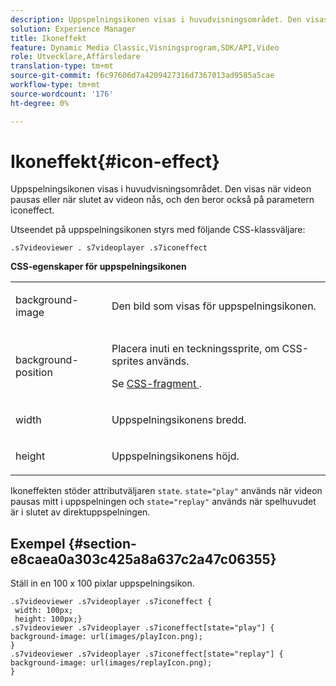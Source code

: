 ```yaml
---
description: Uppspelningsikonen visas i huvudvisningsområdet. Den visas när videon pausas eller när slutet av videon nås, och den beror också på parametern iconeffect.
solution: Experience Manager
title: Ikoneffekt
feature: Dynamic Media Classic,Visningsprogram,SDK/API,Video
role: Utvecklare,Affärsledare
translation-type: tm+mt
source-git-commit: f6c97606d7a4209427316d7367013ad9585a5cae
workflow-type: tm+mt
source-wordcount: '176'
ht-degree: 0%

---
```



# Ikoneffekt{#icon-effect}

Uppspelningsikonen visas i huvudvisningsområdet. Den visas när videon pausas eller när slutet av videon nås, och den beror också på parametern iconeffect.

<!--<a id="section_061E550C1C1D4DB2BD663A898895B38C"></a>-->

Utseendet på uppspelningsikonen styrs med följande CSS-klassväljare:

```
.s7videoviewer . s7videoplayer .s7iconeffect
```

**CSS-egenskaper för uppspelningsikonen**

<table id="table_C48C56E696304C9BAFEE71BA9EA9A174"> 
 <tbody> 
  <tr> 
   <td colname="col1"> <p> <span class="codeph"> background-image  </span> </p> </td> 
   <td colname="col2"> <p> Den bild som visas för uppspelningsikonen. </p> </td> 
  </tr> 
  <tr> 
   <td colname="col1"> <p> <span class="codeph"> background-position  </span> </p> </td> 
   <td colname="col2"> <p> Placera inuti en teckningssprite, om CSS-sprites används. </p> <p>Se <a href="../../../c-html5-s7-aem-asset-viewers/c-html5-video-reference/c-html5-video-viewer-20-customizingviewer/c-html5-video-viewer-20-customizingviewer.md#section-9b6d8d601cb441d08214dada7bb4eddc" format="dita" scope="local"> CSS-fragment </a>. </p> </td> 
  </tr> 
  <tr> 
   <td colname="col1"> <p> <span class="codeph"> width </span> </p> </td> 
   <td colname="col2"> <p> Uppspelningsikonens bredd. </p> </td> 
  </tr> 
  <tr> 
   <td colname="col1"> <p> <span class="codeph"> height  </span> </p> </td> 
   <td colname="col2"> <p>Uppspelningsikonens höjd. </p> </td> 
  </tr> 
 </tbody> 
</table>

Ikoneffekten stöder attributväljaren `state`. `state="play"` används när videon pausas mitt i uppspelningen och  `state="replay"` används när spelhuvudet är i slutet av direktuppspelningen.

## Exempel {#section-e8caea0a303c425a8a637c2a47c06355}

Ställ in en 100 x 100 pixlar uppspelningsikon.

```
.s7videoviewer .s7videoplayer .s7iconeffect { 
 width: 100px; 
 height: 100px;} 
.s7videoviewer .s7videoplayer .s7iconeffect[state="play"] { 
background-image: url(images/playIcon.png); 
} 
.s7videoviewer .s7videoplayer .s7iconeffect[state="replay"] { 
background-image: url(images/replayIcon.png); 
}
```

